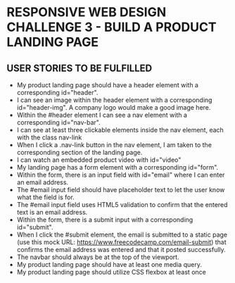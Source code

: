 # RESPONSIVE WEB DESIGN CHALLENGE 3 - BUILD A PRODUCT LANDING PAGE 

## 

## USER STORIES TO BE FULFILLED 

*  My product landing page should have a header element with a corresponding id="header".
*  I can see an image within the header element with a corresponding id="header-img". A company logo would make a good image here.
* Within the #header element I can see a nav element with a corresponding id="nav-bar".
*  I can see at least three clickable elements inside the nav element, each with the class nav-link
* When I click a .nav-link button in the nav element, I am taken to the corresponding section of the landing page.
*  I can watch an embedded product video with id="video"
* My landing page has a form element with a corresponding id="form".
* Within the form, there is an input field with id="email" where I can enter an email address.
* The #email input field should have placeholder text to let the user know what the field is for.
* The #email input field uses HTML5 validation to confirm that the entered text is an email address.
* Within the form, there is a submit input with a corresponding id="submit".
* When I click the #submit element, the email is submitted to a static page (use this mock URL: https://www.freecodecamp.com/email-submit) that confirms the email address was entered and that it posted successfully.
* The navbar should always be at the top of the viewport.
*  My product landing page should have at least one media query.
* My product landing page should utilize CSS flexbox at least once


